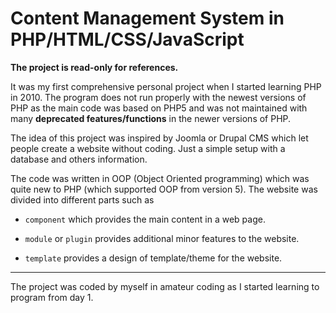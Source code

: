 # Content Management System in PHP/HTML/CSS/JavaScript

**The project is read-only for references.**

It was my first comprehensive personal project when I started learning PHP in 2010. The program does not run properly with the newest versions of PHP as the main code was based on PHP5 and was not maintained with many **deprecated features/functions** in the newer versions of PHP. 

The idea of this project was inspired by Joomla or Drupal CMS which let people create a website without coding. Just a simple setup with a database and others information. 

The code was written in OOP (Object Oriented programming) which was quite new to PHP (which supported OOP from version 5). The website was divided into different parts such as 

* `component` which provides the main content in a web page.

* `module` or `plugin` provides additional minor features to the website.

* `template` provides a design of template/theme for the website.

---

The project was coded by myself in amateur coding as I started learning to program from day 1.
